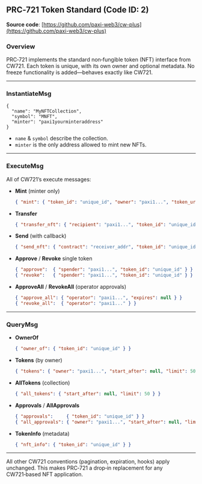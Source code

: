 ## PRC‑721 Token Standard (Code ID: 2)

**Source code**: [https://github.com/paxi-web3/cw-plus](https://github.com/paxi-web3/cw-plus)

### Overview

PRC‑721 implements the standard non‑fungible token (NFT) interface from CW721. Each token is unique, with its own owner and optional metadata. No freeze functionality is added—behaves exactly like CW721.

---

### InstantiateMsg

```jsonc
{
  "name": "MyNFTCollection",
  "symbol": "MNFT",
  "minter": "paxi1yourminteraddress"
}
```

* `name` & `symbol` describe the collection.
* `minter` is the only address allowed to mint new NFTs.

---

### ExecuteMsg

All of CW721’s execute messages:

* **Mint** (minter only)

  ```json
  { "mint": { "token_id": "unique_id", "owner": "paxi1...", "token_uri": "https://..." } }
  ```
* **Transfer**

  ```json
  { "transfer_nft": { "recipient": "paxi1...", "token_id": "unique_id" } }
  ```
* **Send** (with callback)

  ```json
  { "send_nft": { "contract": "receiver_addr", "token_id": "unique_id", "msg": "<base64>" } }
  ```
* **Approve** / **Revoke** single token

  ```json
  { "approve":  { "spender": "paxi1...", "token_id": "unique_id" } }
  { "revoke":   { "spender": "paxi1...", "token_id": "unique_id" } }
  ```
* **ApproveAll** / **RevokeAll** (operator approvals)

  ```json
  { "approve_all": { "operator": "paxi1...", "expires": null } }
  { "revoke_all":  { "operator": "paxi1..." } }
  ```

---

### QueryMsg

* **OwnerOf**

  ```json
  { "owner_of": { "token_id": "unique_id" } }
  ```
* **Tokens** (by owner)

  ```json
  { "tokens": { "owner": "paxi1...", "start_after": null, "limit": 50 } }
  ```
* **AllTokens** (collection)

  ```json
  { "all_tokens": { "start_after": null, "limit": 50 } }
  ```
* **Approvals** / **AllApprovals**

  ```json
  { "approvals":     { "token_id": "unique_id" } }
  { "all_approvals": { "owner": "paxi1...", "start_after": null, "limit": 50 } }
  ```
* **TokenInfo** (metadata)

  ```json
  { "nft_info": { "token_id": "unique_id" } }
  ```

---

All other CW721 conventions (pagination, expiration, hooks) apply unchanged. This makes PRC‑721 a drop‑in replacement for any CW721‑based NFT application.
